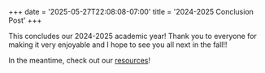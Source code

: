 +++
date = '2025-05-27T22:08:08-07:00'
title = '2024-2025 Conclusion Post'
+++

This concludes our 2024-2025 academic year! Thank you to everyone for making it very enjoyable and I hope to see you all next in the fall!!

In the meantime, check out our [resources](resources.md)!


